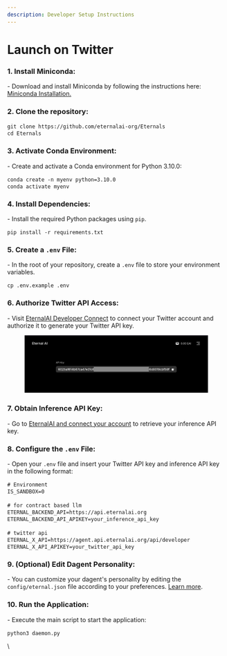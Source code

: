 ```yaml
---
description: Developer Setup Instructions
---
```


# Launch on Twitter

### 1. Install Miniconda:

\- Download and install Miniconda by following the instructions here: [Miniconda Installation.](https://docs.anaconda.com/miniconda/install/#quick-command-line-install)

### 2. Clone the repository:

```
git clone https://github.com/eternalai-org/Eternals 
cd Eternals
```

### 3. Activate Conda Environment:

\- Create and activate a Conda environment for Python 3.10.0:



```
conda create -n myenv python=3.10.0
conda activate myenv
```

### 4. Install Dependencies:

\- Install the required Python packages using `pip`.&#x20;



```
pip install -r requirements.txt
```

### 5. Create a `.env` File:

\- In the root of your repository, create a `.env` file to store your environment variables.

```
cp .env.example .env
```

### 6. Authorize Twitter API Access:

\- Visit [EternalAI Developer Connect](https://eternalai.org/x-developers) to connect your Twitter account and authorize it to generate your Twitter API key.

<figure><img src="../../.gitbook/assets/x-apikey.png" alt=""><figcaption></figcaption></figure>

### 7. Obtain Inference API Key:

\- Go to [EternalAI and connect your account](https://docs.eternalai.org/eternal-ai/decentralized-inference-api/api-key) to retrieve your inference API key.

### 8. Configure the `.env` File:

\- Open your `.env` file and insert your Twitter API key and inference API key in the following format:



```
# Environment
IS_SANDBOX=0

# for contract based llm
ETERNAL_BACKEND_API=https://api.eternalai.org
ETERNAL_BACKEND_API_APIKEY=your_inference_api_key

# twitter api
ETERNAL_X_API=https://agent.api.eternalai.org/api/developer
ETERNAL_X_API_APIKEY=your_twitter_api_key
```

### 9. (Optional) Edit Dagent Personality:

\- You can customize your dagent's personality by editing the `config/eternal.json` file according to your preferences. [Learn more](https://docs.eternalai.org/eternal-ai/decentralized-inference-api/open-source/adjust-your-agent-personality).

### 10. Run the Application:

\- Execute the main script to start the application:



```
python3 daemon.py
```

\
